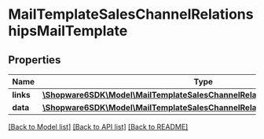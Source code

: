 # MailTemplateSalesChannelRelationshipsMailTemplate

## Properties
Name | Type | Description | Notes
------------ | ------------- | ------------- | -------------
**links** | [**\Shopware6SDK\Model\MailTemplateSalesChannelRelationshipsMailTemplateLinks**](MailTemplateSalesChannelRelationshipsMailTemplateLinks.md) |  | [optional] 
**data** | [**\Shopware6SDK\Model\MailTemplateSalesChannelRelationshipsMailTemplateData**](MailTemplateSalesChannelRelationshipsMailTemplateData.md) |  | [optional] 

[[Back to Model list]](../../README.md#documentation-for-models) [[Back to API list]](../../README.md#documentation-for-api-endpoints) [[Back to README]](../../README.md)

